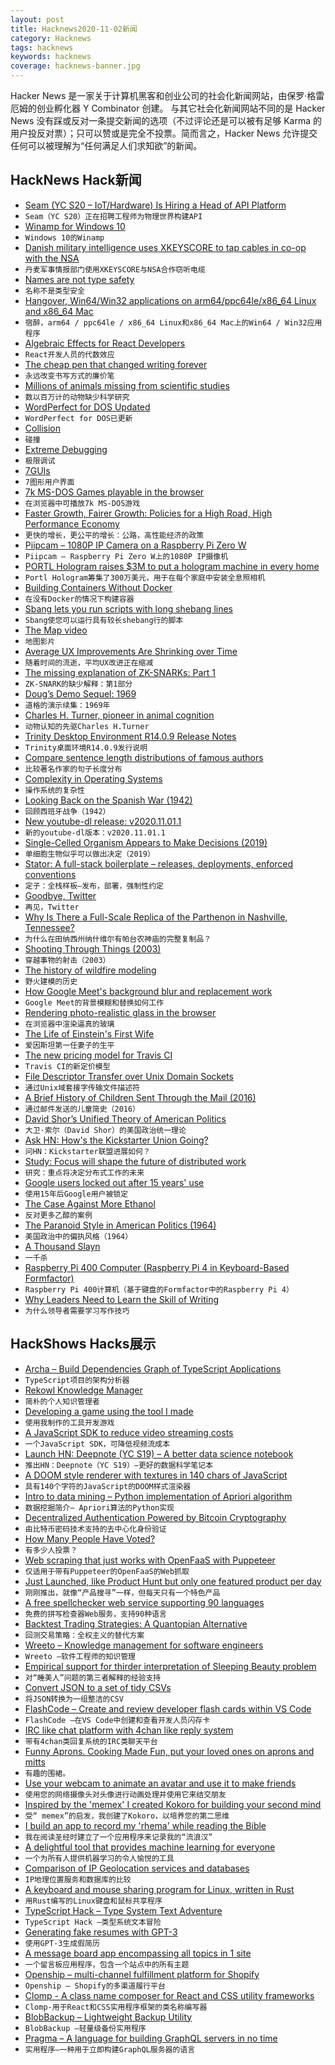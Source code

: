 ```yaml
---
layout: post
title: Hacknews2020-11-02新闻
category: Hacknews
tags: hacknews
keywords: hacknews
coverage: hacknews-banner.jpg
---
```


Hacker News 是一家关于计算机黑客和创业公司的社会化新闻网站，由保罗·格雷厄姆的创业孵化器 Y Combinator 创建。
与其它社会化新闻网站不同的是 Hacker News 没有踩或反对一条提交新闻的选项（不过评论还是可以被有足够 Karma 的用户投反对票）；只可以赞或是完全不投票。简而言之，Hacker News 允许提交任何可以被理解为“任何满足人们求知欲”的新闻。

## HackNews Hack新闻


- [Seam (YC S20 – IoT/Hardware) Is Hiring a Head of API Platform](https://www.workatastartup.com/companies/21800)
- `Seam（YC S20）正在招聘工程师为物理世界构建API`
- [Winamp for Windows 10](http://www.mywinamp.com/winamp-for-windows-10-download/)
- `Windows 10的Winamp`
- [Danish military intelligence uses XKEYSCORE to tap cables in co-op with the NSA](https://www.electrospaces.net/2020/10/danish-military-intelligence-uses.html)
- `丹麦军事情报部门使用XKEYSCORE与NSA合作窃听电缆`
- [Names are not type safety](http://lexi-lambda.github.io/blog/2020/11/01/names-are-not-type-safety/)
- `名称不是类型安全`
- [Hangover, Win64/Win32 applications on arm64/ppc64le/x86_64 Linux and x86_64 Mac](https://github.com/AndreRH/hangover)
- `宿醉，arm64 / ppc64le / x86_64 Linux和x86_64 Mac上的Win64 / Win32应用程序`
- [Algebraic Effects for React Developers](https://reesew.io/posts/react-algebraic-effects)
- `React开发人员的代数效应`
- [The cheap pen that changed writing forever](https://www.bbc.com/future/article/20201028-history-of-the-ballpoint-pen)
- `永远改变书写方式的廉价笔`
- [Millions of animals missing from scientific studies](https://www.sciencemag.org/news/2020/10/millions-animals-may-be-missing-scientific-studies)
- `数以百万计的动物缺少科学研究`
- [WordPerfect for DOS Updated](http://www.columbia.edu/~em36/wpdos/)
- `WordPerfect for DOS已更新`
- [Collision](https://fiftytwo.in/story/collision/)
- `碰撞`
- [Extreme Debugging](https://squanderingti.me/blog/2020/10/28/extreme-debugging.html)
- `极限调试`
- [7GUIs](https://eugenkiss.github.io/7guis/tasks/)
- `7图形用户界面`
- [7k MS-DOS Games playable in the browser](https://archive.org/details/softwarelibrary_msdos_games?&sort=-downloads&page=1)
- `在浏览器中可播放7k MS-DOS游戏`
- [Faster Growth, Fairer Growth: Policies for a High Road, High Performance Economy](https://www.niskanencenter.org/faster_fairer/agenda.html)
- `更快的增长，更公平的增长：公路，高性能经济的政策`
- [Piipcam – 1080P IP Camera on a Raspberry Pi Zero W](https://github.com/sepfy/piipcam)
- `Piipcam – Raspberry Pi Zero W上的1080P IP摄像机`
- [PORTL Hologram raises $3M to put a hologram machine in every home](https://techcrunch.com/2020/10/29/portl-hologram-raises-3m-to-put-a-hologram-machine-in-every-home/)
- `Portl Hologram筹集了300万美元，用于在每个家庭中安装全息照相机`
- [Building Containers Without Docker](https://blog.alexellis.io/building-containers-without-docker/)
- `在没有Docker的情况下构建容器`
- [Sbang lets you run scripts with long shebang lines](https://github.com/spack/sbang)
- `Sbang使您可以运行具有较长shebang行的脚本`
- [The Map video](https://www.hustwit.com/the-map)
- `地图影片`
- [Average UX Improvements Are Shrinking over Time](https://www.nngroup.com/articles/ux-gains-shrinking/)
- `随着时间的流逝，平均UX改进正在缩减`
- [The missing explanation of ZK-SNARKs: Part 1](https://www.cryptologie.net/article/507/the-missing-explanation-of-zk-snarks/)
- `ZK-SNARK的缺少解释：第1部分`
- [Doug’s Demo Sequel: 1969](https://www.dougengelbart.org/content/view/378)
- `道格的演示续集：1969年`
- [Charles H. Turner, pioneer in animal cognition](https://science.sciencemag.org/content/370/6516/530)
- `动物认知的先驱Charles H.Turner`
- [Trinity Desktop Environment R14.0.9 Release Notes](https://wiki.trinitydesktop.org/Release_Notes_For_R14.0.9)
- `Trinity桌面环境R14.0.9发行说明`
- [Compare sentence length distributions of famous authors](https://sentence-length.netlify.app/)
- `比较著名作家的句子长度分布`
- [Complexity in Operating Systems](https://x86.lol/generic/2020/10/30/complexity-in-operating-systems.html)
- `操作系统的复杂性`
- [Looking Back on the Spanish War (1942)](https://www.orwellfoundation.com/the-orwell-foundation/orwell/essays-and-other-works/looking-back-on-the-spanish-war/)
- `回顾西班牙战争（1942）`
- [New youtube-dl release: v2020.11.01.1](https://youtube-dl.org/)
- `新的youtube-dl版本：v2020.11.01.1`
- [Single-Celled Organism Appears to Make Decisions (2019)](https://www.the-scientist.com/news-opinion/single-celled-organism-appears-to-make-decisions-66818)
- `单细胞生物似乎可以做出决定（2019）`
- [Stator: A full-stack boilerplate – releases, deployments, enforced conventions](https://github.com/chocolat-chaud-io/stator)
- `定子：全栈样板–发布，部署，强制性约定`
- [Goodbye, Twitter](https://sneak.berlin/20201031/goodbye-twitter/)
- `再见，Twitter`
- [Why Is There a Full-Scale Replica of the Parthenon in Nashville, Tennessee?](https://www.artsy.net/article/artsy-editorial-full-scale-replica-parthenon-nashville-tennessee/)
- `为什么在田纳西州纳什维尔有帕台农神庙的完整复制品？`
- [Shooting Through Things (2003)](http://games.moria.org.uk/doom/research/shooting-through-things)
- `穿越事物的射击（2003）`
- [The history of wildfire modeling](https://triplebyte.com/blog/the-history-of-wildfire-modeling?hnpost)
- `野火建模的历史`
- [How Google Meet's background blur and replacement work](https://ai.googleblog.com/2020/10/background-features-in-google-meet.html)
- `Google Meet的背景模糊和替换如何工作`
- [Rendering photo-realistic glass in the browser](https://domenicobrz.github.io/webgl/projects/SSRefractionDepthPeeling/)
- `在浏览器中渲染逼真的玻璃`
- [The Life of Einstein's First Wife](https://blogs.scientificamerican.com/guest-blog/the-forgotten-life-of-einsteins-first-wife/)
- `爱因斯坦第一任妻子的生平`
- [The new pricing model for Travis CI](https://blog.travis-ci.com/2020-11-02-travis-ci-new-billing)
- `Travis CI的新定价模型`
- [File Descriptor Transfer over Unix Domain Sockets](https://copyconstruct.medium.com/file-descriptor-transfer-over-unix-domain-sockets-dcbbf5b3b6ec)
- `通过Unix域套接字传输文件描述符`
- [A Brief History of Children Sent Through the Mail (2016)](https://www.smithsonianmag.com/smart-news/brief-history-children-sent-through-mail-180959372/)
- `通过邮件发送的儿童简史（2016）`
- [David Shor’s Unified Theory of American Politics](https://nymag.com/intelligencer/2020/07/david-shor-cancel-culture-2020-election-theory-polls.html)
- `大卫·索尔（David Shor）的美国政治统一理论`
- [Ask HN: How's the Kickstarter Union Going?](item?id=24964870)
- `问HN：Kickstarter联盟进展如何？`
- [Study: Focus will shape the future of distributed work](https://blog.dropbox.com/topics/work-culture/economist-intelligence-unit-distributed-work-study)
- `研究：重点将决定分布式工作的未来`
- [Google users locked out after 15 years' use](https://www.businessinsider.com/google-users-locked-out-after-years-2020-10)
- `使用15年后Google用户被锁定`
- [The Case Against More Ethanol](https://e360.yale.edu/features/the_case_against_ethanol_bad_for_environment)
- `反对更多乙醇的案例`
- [The Paranoid Style in American Politics (1964)](https://harpers.org/archive/1964/11/the-paranoid-style-in-american-politics/)
- `美国政治中的偏执风格（1964）`
- [A Thousand Slayn](https://www.lrb.co.uk/the-paper/v42/n21/barbara-newman/a-thousand-slayn)
- `一千杀`
- [Raspberry Pi 400 Computer (Raspberry Pi 4 in Keyboard-Based Formfactor)](https://www.raspberrypi.org/blog/raspberry-pi-400-the-70-desktop-pc/)
- `Raspberry Pi 400计算机（基于键盘的Formfactor中的Raspberry Pi 4）`
- [Why Leaders Need to Learn the Skill of Writing](https://fromthegreennotebook.com/2020/10/03/why-leaders-need-to-learn-the-skill-of-writing/)
- `为什么领导者需要学习写作技巧`


## HackShows Hacks展示

- [ Archa – Build Dependencies Graph of TypeScript Applications](https://arc.patico.pro)
- `TypeScript项目的架构分析器`
- [ Rekowl Knowledge Manager](https://rekowl.com/)
- `简朴的个人知识管理者`
- [ Developing a game using the tool I made](https://victorribeiro.com/kingdomClone/)
- `使用我制作的工具开发游戏`
- [ A JavaScript SDK to reduce video streaming costs](https://api.peervadoo.com/test)
- `一个JavaScript SDK，可降低视频流成本`
- [Launch HN: Deepnote (YC S19) – A better data science notebook](item?id=24942797)
- `推出HN：Deepnote（YC S19）–更好的数据科学笔记本`
- [ A DOOM style renderer with textures in 140 chars of JavaScript](https://www.dwitter.net/d/20436)
- `具有140个字符的JavaScript的DOOM样式渲染器`
- [ Intro to data mining – Python implementation of Apriori algorithm](https://github.com/chonyy/apriori_python)
- `数据挖掘简介– Apriori算法的Python实现`
- [ Decentralized Authentication Powered by Bitcoin Cryptography](https://starfish.computer)
- `由比特币密码技术支持的去中心化身份验证`
- [ How Many People Have Voted?](https://howmanypeoplevoted.com/)
- `有多少人投票？`
- [ Web scraping that just works with OpenFaaS with Puppeteer](https://www.openfaas.com/blog/puppeteer-scraping/)
- `仅适用于带有Puppeteer的OpenFaaS的Web抓取`
- [ Just Launched, like Product Hunt but only one featured product per day](https://just-launched.dev)
- `刚刚推出，就像“产品搜寻”一样，但每天只有一个特色产品`
- [ A free spellchecker web service supporting 90 languages](https://spell.toolforge.org/)
- `免费的拼写检查器Web服务，支持90种语言`
- [ Backtest Trading Strategies: A Quantopian Alternative](https://www.tradytics.com/backtester)
- `回测交易策略：全权主义的替代方案`
- [ Wreeto – Knowledge management for software engineers](https://wreeto.com)
- `Wreeto –软件工程师的知识管理`
- [ Empirical support for thirder interpretation of Sleeping Beauty problem](https://github.com/seisvelas/SleepingJulia/blob/main/sleeping.jl.ipynb)
- `对“睡美人”问题的第三者解释的经验支持`
- [ Convert JSON to a set of tidy CSVs](https://github.com/uktrade/tidy-json-to-csv)
- `将JSON转换为一组整洁的CSV`
- [ FlashCode – Create and review developer flash cards within VS Code](https://marketplace.visualstudio.com/items?itemName=codespaces-Contrib.flashcode)
- `FlashCode –在VS Code中创建和查看开发人员闪存卡`
- [ IRC like chat platform with 4chan like reply system](item?id=24955109)
- `带有4chan类回复系统的IRC类聊天平台`
- [ Funny Aprons. Cooking Made Fun, put your loved ones on aprons and mitts](https://buyfunnyaprons.com/)
- `有趣的围裙。`
- [ Use your webcam to animate an avatar and use it to make friends](https://alto.lol)
- `使用您的网络摄像头对头像进行动画处理并使用它来结交朋友`
- [ Inspired by the 'memex' I created Kokoro for building your second mind](item?id=24943014)
- `受“ memex”的启发，我创建了Kokoro，以培养您的第二思维`
- [ I build an app to record my 'rhema' while reading the Bible](https://deeperingod.com)
- `我在阅读圣经时建立了一个应用程序来记录我的“流浪汉”`
- [ A delightful tool that provides machine learning for everyone](https://github.com/nidhaloff/igel/tree/master)
- `一个为所有人提供机器学习的令人愉悦的工具`
- [ Comparison of IP Geolocation services and databases](https://resolve.rs/ip/geolocation.html)
- `IP地理位置服务和数据库的比较`
- [ A keyboard and mouse sharing program for Linux, written in Rust](https://github.com/htrefil/rkvm)
- `用Rust编写的Linux键盘和鼠标共享程序`
- [ TypeScript Hack – Type System Text Adventure](https://ricklove.me/typescript-type-system-adventure)
- `TypeScript Hack –类型系统文本冒险`
- [ Generating fake resumes with GPT-3](https://gpt3.jsonresume.org/)
- `使用GPT-3生成假简历`
- [ A message board app encompassing all topics in 1 site](https://cliqbeta.herokuapp.com/)
- `一个留言板应用程序，包含一个站点中的所有主题`
- [ Openship – multi-channel fulfillment platform for Shopify](https://openship.org)
- `Openship – Shopify的多渠道履行平台`
- [ Clomp - A class name composer for React and CSS utility frameworks](https://github.com/zaccanoy/clomp)
- `Clomp-用于React和CSS实用程序框架的类名称编写器`
- [ BlobBackup – Lightweight Backup Utility](https://blobbackup.com)
- `BlobBackup –轻量级备份实用程序`
- [ Pragma – A language for building GraphQL servers in no time](https://github.com/pragmalang/pragma)
- `实用程序–一种用于立即构建GraphQL服务器的语言`

